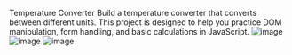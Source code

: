 Temperature Converter
Build a temperature converter that converts between different units. 
This project is designed to help you practice DOM manipulation, form handling, and basic calculations in JavaScript.
![image](https://github.com/user-attachments/assets/4ba6e3e1-f856-4a76-bcf8-c616ebc5cad7)
![image](https://github.com/user-attachments/assets/4929ed5f-c0e9-4eb6-ac76-9bda2bb273f6)
![image](https://github.com/user-attachments/assets/7b4f9685-25e5-4a12-a381-68fbdfc81096)
